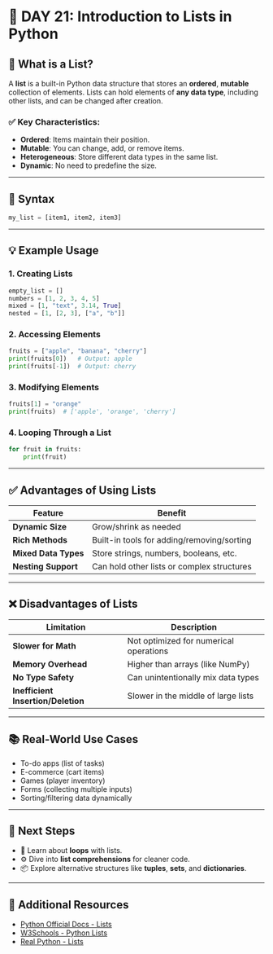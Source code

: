 # 📅 DAY 21: Introduction to Lists in Python

## 📘 What is a List?

A **list** is a built-in Python data structure that stores an **ordered**, **mutable** collection of elements. Lists can hold elements of **any data type**, including other lists, and can be changed after creation.

### ✅ Key Characteristics:
- **Ordered**: Items maintain their position.
- **Mutable**: You can change, add, or remove items.
- **Heterogeneous**: Store different data types in the same list.
- **Dynamic**: No need to predefine the size.

---

## 🔧 Syntax

```python
my_list = [item1, item2, item3]
```

---

## 💡 Example Usage

### 1. Creating Lists

```python
empty_list = []
numbers = [1, 2, 3, 4, 5]
mixed = [1, "text", 3.14, True]
nested = [1, [2, 3], ["a", "b"]]
```

### 2. Accessing Elements

```python
fruits = ["apple", "banana", "cherry"]
print(fruits[0])   # Output: apple
print(fruits[-1])  # Output: cherry
```

### 3. Modifying Elements

```python
fruits[1] = "orange"
print(fruits)  # ['apple', 'orange', 'cherry']
```

### 4. Looping Through a List

```python
for fruit in fruits:
    print(fruit)
```

---

## ✅ Advantages of Using Lists

| Feature              | Benefit                                    |
| -------------------- | ------------------------------------------ |
| **Dynamic Size**     | Grow/shrink as needed                      |
| **Rich Methods**     | Built-in tools for adding/removing/sorting |
| **Mixed Data Types** | Store strings, numbers, booleans, etc.     |
| **Nesting Support**  | Can hold other lists or complex structures |

---

## ❌ Disadvantages of Lists

| Limitation                         | Description                            |
| ---------------------------------- | -------------------------------------- |
| **Slower for Math**                | Not optimized for numerical operations |
| **Memory Overhead**                | Higher than arrays (like NumPy)        |
| **No Type Safety**                 | Can unintentionally mix data types     |
| **Inefficient Insertion/Deletion** | Slower in the middle of large lists    |

---

## 📚 Real-World Use Cases

* To-do apps (list of tasks)
* E-commerce (cart items)
* Games (player inventory)
* Forms (collecting multiple inputs)
* Sorting/filtering data dynamically

---

## 📎 Next Steps

* 🔁 Learn about **loops** with lists.
* ⚙️ Dive into **list comprehensions** for cleaner code.
* 📦 Explore alternative structures like **tuples**, **sets**, and **dictionaries**.

---

## 📖 Additional Resources

* [Python Official Docs - Lists](https://docs.python.org/3/tutorial/datastructures.html#more-on-lists)  
* [W3Schools - Python Lists](https://www.w3schools.com/python/python_lists.asp)  
* [Real Python - Lists](https://realpython.com/python-lists-tuples/)
